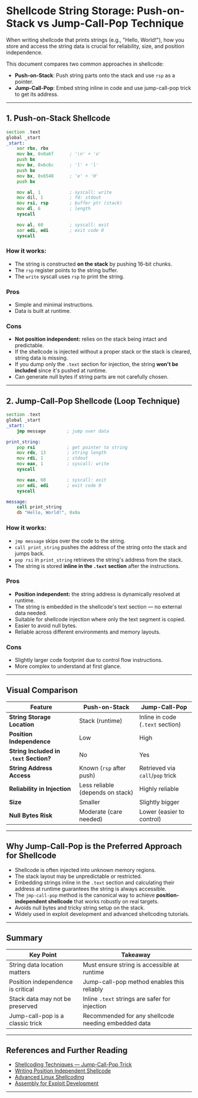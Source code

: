 
# Shellcode String Storage: Push-on-Stack vs Jump-Call-Pop Technique

When writing shellcode that prints strings (e.g., "Hello, World!"), how you store and access the string data is crucial for reliability, size, and position independence.

This document compares two common approaches in shellcode:

- **Push-on-Stack**: Push string parts onto the stack and use `rsp` as a pointer.
- **Jump-Call-Pop**: Embed string inline in code and use jump-call-pop trick to get its address.

---

## 1. Push-on-Stack Shellcode

```asm
section .text
global _start
_start:
    xor rbx, rbx
    mov bx, 0x0a6f      ; '\n' + 'o'
    push bx
    mov bx, 0x6c6c      ; 'l' + 'l'
    push bx
    mov bx, 0x6548      ; 'e' + 'H'
    push bx

    mov al, 1           ; syscall: write
    mov dil, 1          ; fd: stdout
    mov rsi, rsp        ; buffer ptr (stack)
    mov dl, 6           ; length
    syscall

    mov al, 60          ; syscall: exit
    xor edi, edi        ; exit code 0
    syscall
```

### How it works:

- The string is constructed **on the stack** by pushing 16-bit chunks.
- The `rsp` register points to the string buffer.
- The `write` syscall uses `rsp` to print the string.

### Pros

- Simple and minimal instructions.
- Data is built at runtime.

### Cons

- **Not position independent:** relies on the stack being intact and predictable.
- If the shellcode is injected without a proper stack or the stack is cleared, string data is missing.
- If you dump only the `.text` section for injection, the string **won't be included** since it's pushed at runtime.
- Can generate null bytes if string parts are not carefully chosen.

---

## 2. Jump-Call-Pop Shellcode (Loop Technique)

```asm
section .text
global _start
_start:
    jmp message        ; jump over data

print_string:
    pop rsi            ; get pointer to string
    mov rdx, 13        ; string length
    mov rdi, 1         ; stdout
    mov eax, 1         ; syscall: write
    syscall

    mov eax, 60        ; syscall: exit
    xor edi, edi       ; exit code 0
    syscall

message:
    call print_string
    db "Hello, World!", 0x0a
```

### How it works:

- `jmp message` skips over the code to the string.
- `call print_string` pushes the address of the string onto the stack and jumps back.
- `pop rsi` in `print_string` retrieves the string's address from the stack.
- The string is stored **inline in the `.text` section** after the instructions.

### Pros

- **Position independent:** the string address is dynamically resolved at runtime.
- The string is embedded in the shellcode's text section — no external data needed.
- Suitable for shellcode injection where only the text segment is copied.
- Easier to avoid null bytes.
- Reliable across different environments and memory layouts.

### Cons

- Slightly larger code footprint due to control flow instructions.
- More complex to understand at first glance.

---

## Visual Comparison

| Feature                     | Push-on-Stack                   | Jump-Call-Pop                          |
|-----------------------------|--------------------------------|---------------------------------------|
| **String Storage Location** | Stack (runtime)                 | Inline in code (`.text` section)       |
| **Position Independence**   | Low                            | High                                  |
| **String Included in `.text` Section?** | No                         | Yes                                   |
| **String Address Access**   | Known (`rsp` after push)        | Retrieved via `call`/`pop` trick       |
| **Reliability in Injection**| Less reliable (depends on stack) | Highly reliable                        |
| **Size**                    | Smaller                        | Slightly bigger                       |
| **Null Bytes Risk**         | Moderate (care needed)          | Lower (easier to control)             |

---

## Why Jump-Call-Pop is the Preferred Approach for Shellcode

- Shellcode is often injected into unknown memory regions.
- The stack layout may be unpredictable or restricted.
- Embedding strings inline in the `.text` section and calculating their address at runtime guarantees the string is always accessible.
- The `jmp-call-pop` method is the canonical way to achieve **position-independent shellcode** that works robustly on real targets.
- Avoids null bytes and tricky string setup on the stack.
- Widely used in exploit development and advanced shellcoding tutorials.

---

## Summary

| Key Point                         | Takeaway                                           |
|----------------------------------|---------------------------------------------------|
| String data location matters      | Must ensure string is accessible at runtime       |
| Position independence is critical| Jump-call-pop method enables this reliably        |
| Stack data may not be preserved  | Inline `.text` strings are safer for injection    |
| Jump-call-pop is a classic trick | Recommended for any shellcode needing embedded data |

---

## References and Further Reading

- [Shellcoding Techniques — Jump-Call-Pop Trick](https://www.exploit-db.com/docs/english/18504-linux-shellcoding-techniques.pdf)
- [Writing Position Independent Shellcode](https://www.cs.uaf.edu/2013/fall/cs301/lecture/lecture15.html)
- [Advanced Linux Shellcoding](https://www.felixcloutier.com/x86/jmp)
- [Assembly for Exploit Development](https://phrack.org/issues/66/3.html)

---

